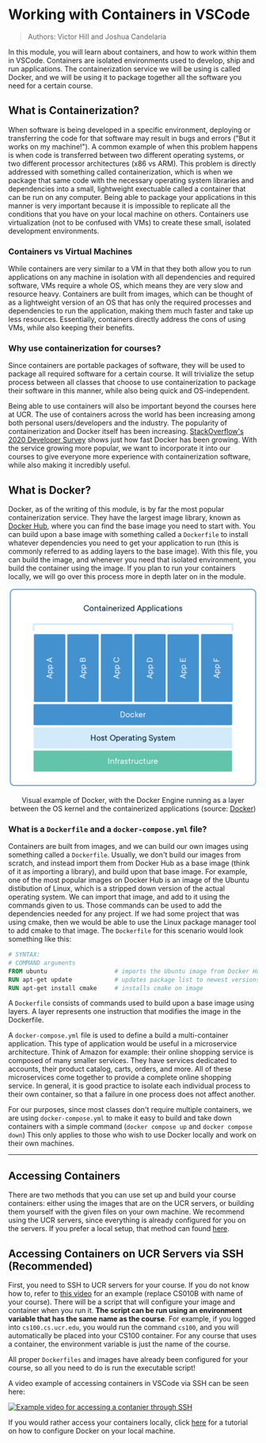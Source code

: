 # Working with Containers in VSCode

> Authors: Victor Hill and Joshua Candelaria

In this module, you will learn about containers, and how to work within them in VSCode. Containers are isolated environments used to develop, ship and run applications. The containerization service we will be using is called Docker, and we will be using it to package together all the software you need for a certain course.

## What is Containerization?

When software is being developed in a specific environment, deploying or transferring the code for that software may result in bugs and errors ("But it works on my machine!"). A common example of when this problem happens is when code is transferred between two different operating systems, or two different processor architectures (x86 vs ARM). This problem is directly addressed with something called containerization, which is when we package that same code with the necessary operating system libraries and dependencies into a small, lightweight exectuable called a container that can be run on any computer. Being able to package your applications in this manner is very important because it is impossible to replicate all the conditions that you have on your local machine on others. Containers use virtualization (not to be confused with VMs) to create these small, isolated development environments. 

### Containers vs Virtual Machines

While containers are very similar to a VM in that they both allow you to run applications on any machine in isolation with all dependencies and required software, VMs require a whole OS, which means they are very slow and resource heavy. Containers are built from images, which can be thought of as a lightweight version of an OS that has only the required processes and dependencies to run the application, making them much faster and take up less resources. Essentially, containers directly address the cons of using VMs, while also keeping their benefits.

### Why use containerization for courses?

Since containers are portable packages of software, they will be used to package all required software for a certain course. It will trivialize the setup process between all classes that choose to use containerization to package their software in this manner, while also being quick and OS-independent.

Being able to use containers will also be important beyond the courses here at UCR. The use of containers across the world has been increasing among both personal users/developers and the industry. The popularity of containerization and Docker itself has been increasing. [StackOverflow's 2020 Developer Survey](https://www.section.io/engineering-education/why-is-docker-so-popular/#The_popularity_of_Docker:~:text=The%20popularity%20of%20Docker) shows just how fast Docker has been growing. With the service growing more popular, we want to incorporate it into our courses to give everyone more experience with containerization software, while also making it incredibly useful.

## What is Docker?

Docker, as of the writing of this module, is by far the most popular containerization service. They have the largest image library, known as [Docker Hub](https://hub.docker.com/), where you can find the base image you need to start with. You can build upon a base image with something called a `Dockerfile` to install whatever dependencies you need to get your application to run (this is commonly referred to as adding layers to the base image). With this file, you can build the image, and whenever you need that isolated environment, you build the container using the image. If you plan to run your containers locally, we will go over this process more in depth later on in the module.

<p align="center">
   <img src="images/docker-example.png">
</p>
<p align="center">
   Visual example of Docker, with the Docker Engine running as a layer between the OS kernel and the containerized applications (source: <a href="https://www.docker.com/resources/what-container/">Docker</a>)
</p>

### What is a `Dockerfile` and a `docker-compose.yml` file?

Containers are built from images, and we can build our own images using something called a `Dockerfile`. Usually, we don't build our images from scratch, and instead import them from Docker Hub as a base image (think of it as importing a library), and build upon that base image. For example, one of the most popular images on Docker Hub is an image of the Ubuntu distibution of Linux, which is a stripped down version of the actual operating system. We can import that image, and add to it using the commands given to us. Those commands can be used to add the dependencies needed for any project. If we had some project that was using cmake, then we would be able to use the Linux package manager tool to add cmake to that image. The `Dockerfile` for this scenario would look something like this:

```Dockerfile
# SYNTAX:
# COMMAND arguments
FROM ubuntu                   # imports the Ubuntu image from Docker Hub
RUN apt-get update            # updates package list to newest versions
RUN apt-get install cmake     # installs cmake on image
```

A `Dockerfile` consists of commands used to build upon a base image using layers. A layer represents one instruction that modifies the image in the Dockerfile.

A `docker-compose.yml` file is used to define a build a multi-container application. This type of application would be useful in a microservice architecture. Think of Amazon for example: their online shopping service is composed of many smaller services. They have services dedicated to accounts, their product catalog, carts, orders, and more. All of these microservices come together to provide a complete online shopping service. In general, it is good practice to isolate each individual process to their own container, so that a failure in one process does not affect another.

For our purposes, since most classes don't require multiple containers, we are using `docker-compose.yml` to make it easy to build and take down containers with a simple command (`docker compose up` and `docker compose down`) This only applies to those who wish to use Docker locally and work on their own machines.

---

## Accessing Containers

There are two methods that you can use set up and build your course containers: either using the images that are on the UCR servers, or building them yourself with the given files on your own machine. We recommend using the UCR servers, since everything is already configured for you on the servers. If you prefer a local setup, that method can found [here](../../docker/docker-setup/).

## Accessing Containers on UCR Servers via SSH (Recommended)

First, you need to SSH to UCR servers for your course. If you do not know how to, refer to [this video](https://www.youtube.com/watch?v=4wrQ-MFxO3Q) for an example (replace CS010B with name of your course). There will be a script that will configure your image and container when you run it. **The script can be run using an environment variable that has the same name as the course**. For example, if you logged into `cs100.cs.ucr.edu`, you would run the command `cs100`, and you will automatically be placed into your CS100 container. For any course that uses a container, the environment variable is just the name of the course.

All proper `Dockerfiles` and images have already been configured for your course, so all you need to do is run the executable script!

A video example of accessing containers in VSCode via SSH can be seen here:

[![Example video for accessing a contanier through SSH](https://img.youtube.com/vi/0-LYQPDhM7c/maxresdefault.jpg)](https://www.youtube.com/watch?v=0-LYQPDhM7c)

If you would rather access your containers locally, click [here](../../docker/docker-setup/dockersetup.md) for a tutorial on how to configure Docker on your local machine.